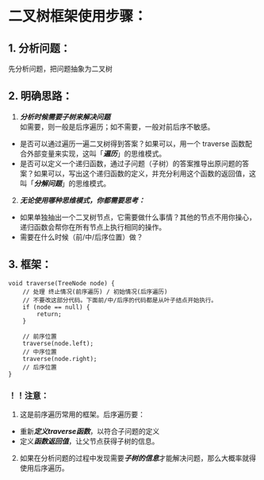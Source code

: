 # 二叉树框架使用步骤：

## 1. **分析问题**：
先分析问题，把问题抽象为二叉树

## 2. **明确思路**：
   1. ***分析时候需要子树来解决问题***  
如需要，则一般是后序遍历；如不需要，一般对前后序不敏感。

   - 是否可以通过遍历一遍二叉树得到答案？如果可以，用一个 traverse 函数配合外部变量来实现，这叫「***遍历***」的思维模式。
   - 是否可以定义一个递归函数，通过子问题（子树）的答案推导出原问题的答案？如果可以，写出这个递归函数的定义，并充分利用这个函数的返回值，这叫「***分解问题***」的思维模式。

   2. ***无论使用哪种思维模式，你都需要思考：***  
   - 如果单独抽出一个二叉树节点，它需要做什么事情？其他的节点不用你操心，递归函数会帮你在所有节点上执行相同的操作。
   - 需要在什么时候（前/中/后序位置）做？

## 3. **框架**：
```
void traverse(TreeNode node) {
    // 处理 终止情况(前序遍历) / 初始情况(后序遍历) 
    // 不要改这部分代码。下面前/中/后序的代码都是从叶子结点开始执行。
    if (node == null) {
        return;
    }
    
    // 前序位置
    traverse(node.left);
    // 中序位置
    traverse(node.right);
    // 后序位置
}
```

### ！！注意：
1. 这是前序遍历常用的框架。后序遍历要：
- 重新***定义traverse函数***，以符合子问题的定义
- 定义***函数返回值***，让父节点获得子树的信息。

2. 如果在分析问题的过程中发现需要***子树的信息***才能解决问题，那么大概率就得使用后序遍历。  
